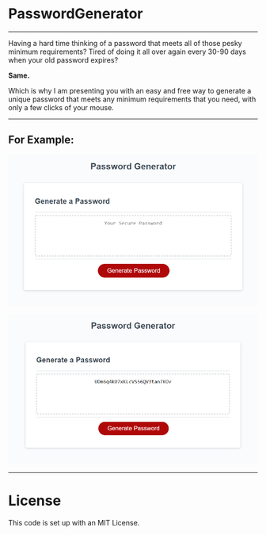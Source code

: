 # PasswordGenerator
___
Having a hard time thinking of a password that meets all of those pesky minimum requirements? Tired of doing it all over again every 30-90 days when your old password expires?

__Same.__

Which is why I am presenting you with an easy and free way to generate a unique password that meets any minimum requirements that you need, with only a few clicks of your mouse.
___
## For Example:
![alt text](assets/images/Screenshot%20(9).png "image Title")

![alt text](assets/images/Screenshot%20(11).png "image Title")
___
# License
This code is set up with an MIT License.